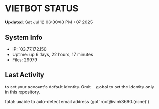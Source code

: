 # VIETBOT STATUS
**Updated**: Sat Jul 12 06:30:08 PM +07 2025

## System Info
- IP: 103.77.172.150
- Uptime: up 6 days, 22 hours, 17 minutes
- Files: 29979

## Last Activity

to set your account's default identity.
Omit --global to set the identity only in this repository.

fatal: unable to auto-detect email address (got 'root@vinh3690.(none)')
